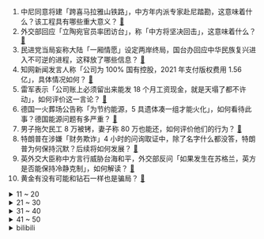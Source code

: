 1. 中尼同意将建「跨喜马拉雅山铁路」，中方年内派专家赴尼踏勘，这意味着什么？该工程具有哪些重大意义？ [:link:](https://www.zhihu.com/question/547967558)
2. 外交部回应「立陶宛官员率团访台」，称「中方将坚决回击」，这意味着什么？ [:link:](https://www.zhihu.com/question/547954721)
3. 民进党当局妄称大陆「一厢情愿」设定两岸终局，国台办回应中华民族复兴进入不可逆的进程，这释放了哪些信息？ [:link:](https://www.zhihu.com/question/547932961)
4. 知网新闻发言人称「公司为 100% 国有控股，2021 年支付版权费用 1.56 亿」，具体情况如何？ [:link:](https://www.zhihu.com/question/547986889)
5. 雷军表示「公司账上必须留出来能发 18 个月工资现金，就是天塌了都不许动」，如何评价这一言论？ [:link:](https://www.zhihu.com/question/547942875)
6. 德国一火葬场公告称「为节约能源，5 具遗体凑一组才能火化」，如何看待此事？德国能源问题有多严重？ [:link:](https://www.zhihu.com/question/547992966)
7. 男子拖欠民工 8 万被铐，妻子称 80 万也能还，如何评价他们的行为？ [:link:](https://www.zhihu.com/question/547763250)
8. 特朗普在涉嫌「财务欺诈」4 小时的问询取证中，除了名字什么都没答，特朗普为何保持沉默？后续将如何发展？ [:link:](https://www.zhihu.com/question/547913069)
9. 英外交大臣称中方言行威胁台海和平，外交部反问「如果发生在苏格兰，英方是否能保持冷静克制」，如何解读？ [:link:](https://www.zhihu.com/question/547954793)
10. 黄金有没有可能和钻石一样也是骗局？ [:link:](https://www.zhihu.com/question/543952939)
<details>
<summary>11 ~ 20</summary>

11. 外交部表示中韩双方阶段性稳妥处理了「萨德」问题，这透露了哪些信息？ [:link:](https://www.zhihu.com/question/547813318)
12. 如何看待雷军「穿越人生低谷的感悟」为主题的演讲，有哪些值得关注的点？ [:link:](https://www.zhihu.com/question/547978326)
13. 贝壳研究院就《2022住房空置率调查报告》道歉，称数据不准确，反映出哪些问题？ [:link:](https://www.zhihu.com/question/547914522)
14. 如何看待网友吐槽麦当劳一瓶冰露卖 7.5 元，商家回应「 系公司统一定价 」？ [:link:](https://www.zhihu.com/question/547942762)
15. 网传前知名主播卢本伟将复播，事件的真实性如何？他有可能复播吗？ [:link:](https://www.zhihu.com/question/547917772)
16. 佩洛西窜台后拜登正审慎考虑对华关税问题，外交部回应称 「尽早取消关税」，还有哪些信息值得关注？ [:link:](https://www.zhihu.com/question/547955304)
17. 多县鼓励农民进城买房，安徽对退出宅基地进城购房的奖 5 万元，这会带来哪些影响？ [:link:](https://www.zhihu.com/question/547909980)
18. 如何看待上海 40℃ 及以上极端酷热天数已达 6 天，创下自 1873 年有正式气象记录以来新纪录？ [:link:](https://www.zhihu.com/question/547934946)
19. 你对小米发布的人形机器人 CyberOne 有什么看法？ [:link:](https://www.zhihu.com/question/547996316)
20. 如何看待山东临沂回应「全员核酸大比武」，称是「认真筹划后的决定」，可以降低检测现场感染率？ [:link:](https://www.zhihu.com/question/547793632)
</details>
<details>
<summary>21 ~ 30</summary>

21. 如何看待上海地铁一安检员被曝上班时睡觉？地铁公司表示「此事属实，正在调查」，目前情况如何? [:link:](https://www.zhihu.com/question/547954271)
22. 首个国产新冠口服药定价每瓶 270 元，已运抵河南、海南、新疆等地，该药有哪些疗效？对疫情有何帮助？ [:link:](https://www.zhihu.com/question/547983960)
23. 中国「TOP 1% 论文」数量超越美国，首次跃居榜首，这一数据意味着什么？ [:link:](https://www.zhihu.com/question/547770624)
24. 面试时想拿 13K，HR 说：“你只值 8K”，该怎么回答？ [:link:](https://www.zhihu.com/question/545976978)
25. 如何看待国家电影局联合多家电影票务平台发放 1 亿元观影消费券？会对电影业带来哪些影响？ [:link:](https://www.zhihu.com/question/547966025)
26. 你知道身边哪些人非常意外的死亡了？ [:link:](https://www.zhihu.com/question/265968362)
27. 如何评价红米 8 月 11 日发布的 Redmi K50至尊版？有哪些亮点和不足？ [:link:](https://www.zhihu.com/question/547982620)
28. 如何看待小米 8 月 11 日晚发布的新一代折叠屏小米MIX Fold 2 8999元起？值得购买吗？ [:link:](https://www.zhihu.com/question/547990779)
29. 如何评价李连杰电影《中南海保镖》? [:link:](https://www.zhihu.com/question/37982232)
30. 为什么比起汤姆吃了杰瑞，更多人希望灰太狼吃了喜羊羊？ [:link:](https://www.zhihu.com/question/63416110)
</details>
<details>
<summary>31 ~ 40</summary>

31. 澳大利亚为什么是发达国家？ [:link:](https://www.zhihu.com/question/29174256)
32. 湖北钟祥三中教师涉嫌猥亵妇女，已被停职处理，当事女子称未被强迫和猥亵，如何看待此事？ [:link:](https://www.zhihu.com/question/547801068)
33. 女性人到中年后，最大的悲哀是什么？ [:link:](https://www.zhihu.com/question/507288413)
34. 怎么看待大学生一毕业就转行的行为？ [:link:](https://www.zhihu.com/question/544417846)
35. 如何评价 2022 年 8 月 11 日发布的 MIX Fold2？有哪些亮点和不足？ [:link:](https://www.zhihu.com/question/547977748)
36. 为什么忠诚、守信、正直的人会在社会吃不开？ [:link:](https://www.zhihu.com/question/541266799)
37. 假如《斗破苍穹》中的萧炎满级穿越回三年之约时会如何？ [:link:](https://www.zhihu.com/question/505387644)
38. 做自己真的可以吗? [:link:](https://www.zhihu.com/question/546259844)
39. 如果你的学习在普通班中等，你可以进入重点班，你是否去？ [:link:](https://www.zhihu.com/question/547966987)
40. 想问一下就是，我中考考的不是特别好，是去普高尖子班还是在重高垫底？ [:link:](https://www.zhihu.com/question/547108064)
</details>
<details>
<summary>41 ~ 50</summary>

41. 有哪些翻译得像「朝花夕誓」一样令人惊艳的日语动漫名字？ [:link:](https://www.zhihu.com/question/547547826)
42. 如何看待洪秀柱批佩洛西让台海陷入空前紧张，「台独」分子指望美国出兵是做春秋大梦？ [:link:](https://www.zhihu.com/question/547939946)
43. 《海贼王：红发歌姬》在北影节的首映秒空，二级市场最高炒到 2.4 万元/张，为何会出现这样的情况？ [:link:](https://www.zhihu.com/question/547973301)
44. 如何看待达美乐退出披萨发源地意大利，媒体称「意大利人吃不惯美式披萨」？ [:link:](https://www.zhihu.com/question/547907519)
45. 为什么喝咖啡总觉得酸？如何才能喝出咖啡的香味？ [:link:](https://www.zhihu.com/question/536894714)
46. 山西中阳暴雨引发山洪，居民表示「多年没见过这么大的洪水」， 5 人处于失联状态，最新进展如何？ [:link:](https://www.zhihu.com/question/547962144)
47. 你会享受孤独吗? [:link:](https://www.zhihu.com/question/547971540)
48. 如何评价《原神》须弥CM短片？ [:link:](https://www.zhihu.com/question/547936100)
49. 你见过最拙劣的学术造假是什么样的？ [:link:](https://www.zhihu.com/question/299526311)
50. 如何看待商汤科技发布首款ToC产品元萝卜下棋机器人？ [:link:](https://www.zhihu.com/question/547674112)
</details><details>
<summary>bilibili</summary>

1. 《原神》须弥CM短片 [:link:](//www.bilibili.com/video/BV1JN4y157MU)
2. 一开始我以为他是作家，最后我发现，他是真正的“作家”！生活的诗人！ [:link:](//www.bilibili.com/video/BV1eN4y157J1)
3. 我玩MC玩自闭了…… [:link:](//www.bilibili.com/video/BV1gt4y1g758)
4. 我叫柯蓝，是附近有名的名蒸蛋（2） [:link:](//www.bilibili.com/video/BV1Me4y1Q711)
5. 你这背景确实是假的 [:link:](//www.bilibili.com/video/BV1nG4y1Y7rN)
6. G.E.M.邓紫棋《GLORIA》官方MV | 第一章 | 启示录REVELATION [:link:](//www.bilibili.com/video/BV1kd4y1N7sb)
7. 打开前请先降低音量哦！！ [:link:](//www.bilibili.com/video/BV1cB4y167B8)
8. 《伪装者》 [:link:](//www.bilibili.com/video/BV1dF411c7sC)
9. 听说你们想看我落水？对不起！让你们失望了！ [:link:](//www.bilibili.com/video/BV1RY4y1w7A9)
10. 【8K】航拍，但是是直升机！ [:link:](//www.bilibili.com/video/BV1w14y1b7XC)
<details>
<summary>11 ~ 20</summary>

11. 下冰雹了，该回家了，从草原要回到沙漠边缘啦。 [:link:](//www.bilibili.com/video/BV19T411w7AC)
12. 帅小伙自制红油火锅底料，没想到火锅底料这么难做！ [:link:](//www.bilibili.com/video/BV18a411o7Bf)
13. 军情六处创始人为啥要锯子剌大腿？【硬核狠人37】 [:link:](//www.bilibili.com/video/BV1cY4y1A7kj)
14. 连环整蛊｜假装整蛊男友一整天，让他处于十级警惕… [:link:](//www.bilibili.com/video/BV1xN4y157ym)
15. 现实中真的存在宵宫这样的女孩吗 [:link:](//www.bilibili.com/video/BV11B4y1t7gT)
16. 【原神手书】✦侦探们的夏日绮想曲✦~「蓝宝石」失踪之谜~ || 四风少年 [:link:](//www.bilibili.com/video/BV1nY4y1A78d)
17. 这螃蟹壳都被煮红了怎么还能秒人啊！！！ [:link:](//www.bilibili.com/video/BV17a411P7bS)
18. 带女友去浙江见我爸，我爸的工作让她大吃一惊！ [:link:](//www.bilibili.com/video/BV1wB4y167bE)
19. 【特效向】只澜 传承之章 [:link:](//www.bilibili.com/video/BV1At4y1g7ZM)
20. 6岁男孩为救妹妹，徒手与恶犬搏斗，被复联成员盛赞为真正的英雄 [:link:](//www.bilibili.com/video/BV1JB4y1k7aH)
</details>
<details>
<summary>21 ~ 30</summary>

21. 此作品献给纯路人 [:link:](//www.bilibili.com/video/BV1YU4y1e7Jw)
22. 《你 很 拽 啊？》 [:link:](//www.bilibili.com/video/BV1aG41187D6)
23. 《无 缝 衔 接》 [:link:](//www.bilibili.com/video/BV1hS4y1s7u8)
24. 老师对家长说的话（和她的真实想法 [:link:](//www.bilibili.com/video/BV14a411P7Gb)
25. 不敢信！瘦小的湖南妹子居然被辣哭了！ [:link:](//www.bilibili.com/video/BV1qg411k7Cp)
26. 结 婚 且 开 团 [:link:](//www.bilibili.com/video/BV1Ae4y1Q74S)
27. 【时代少年团】《侠》MV [:link:](//www.bilibili.com/video/BV15B4y1k7iM)
28. 【鬼畜电影】熊出没之熊心归去（79分钟完整版） [:link:](//www.bilibili.com/video/BV1MT411L7fi)
29. 《明日方舟》EP - All hail Savior! [:link:](//www.bilibili.com/video/BV1714y1b7cm)
30. 现在的高中生VS曾经的高中生VS多年前的高中生 [:link:](//www.bilibili.com/video/BV1yd4y1N7sJ)
</details>
<details>
<summary>31 ~ 40</summary>

31. 【绝区零手书】狐狸小姐！你带我走吧~ [:link:](//www.bilibili.com/video/BV1LG41187we)
32. 练妆练的星星妆（纯享版） [:link:](//www.bilibili.com/video/BV1uY4y1A7py)
33. “谁说占领道德高地的就是正义？” [:link:](//www.bilibili.com/video/BV1Jg411k7hp)
34. 你们见过不用肉的《鸡蛋红烧肉》没有？今天我来复刻它！ [:link:](//www.bilibili.com/video/BV1aa411K7VS)
35. 打破次元壁！去不了二次元，就让二次元过来！！！ [:link:](//www.bilibili.com/video/BV1qa411f7a7)
36. 大家好，我是Reol，今天正式入驻B站啦，以后请多多关照~ [:link:](//www.bilibili.com/video/BV1sN4y157UF)
37. 丁 泽 仁 统 治 K P O P [:link:](//www.bilibili.com/video/BV1bU4y1e7kq)
38. 在德国摆摊推广中国烧烤，佩枪警察叫我停！路人还想学中文呢～ [:link:](//www.bilibili.com/video/BV1NY4y1A7PU)
39. 这件事好像不是很离谱。。 [:link:](//www.bilibili.com/video/BV1HG41187Nt)
40. 试用期被辞退？这四笔钱你可别放弃！试用期快要转正时被辞退有什么补偿可以拿？ [:link:](//www.bilibili.com/video/BV18v4y1F7ck)
</details>
<details>
<summary>41 ~ 50</summary>

41. 大龄单身青年骑行拍短视频，十一个月涨粉90万，今天聊聊一路走来的经历 [:link:](//www.bilibili.com/video/BV1SB4y1z73G)
42. 局长觉醒 —— 「命运相连，狂欢开启  」 [:link:](//www.bilibili.com/video/BV1Md4y1m76y)
43. 面试之前一定要知道事，学会让你少走十年弯路 [:link:](//www.bilibili.com/video/BV1kN4y157TX)
44. 为什么街边的「盖浇饭小店」，越来越少了？ [:link:](//www.bilibili.com/video/BV1BB4y1t7JU)
45. 18年前，她治好了全亚洲的精神内耗【阅片无数Ⅱ 55】 [:link:](//www.bilibili.com/video/BV1jY4y1A79r)
46. 二 次 元 获 得 百 万 粉 牌 [:link:](//www.bilibili.com/video/BV17Y4y1A7jY)
47. 我们终于搬来上海了！！！ [:link:](//www.bilibili.com/video/BV1MY4y1A7q5)
48. 14年前的今天，热情点燃了整个世界-《北京欢迎你》 [:link:](//www.bilibili.com/video/BV1kS4y147tx)
49. 哦 你 也 乐 看 这 个 [:link:](//www.bilibili.com/video/BV1mN4y157eZ)
50. 【特效向】三 英 大 战 邢 道 荣 [:link:](//www.bilibili.com/video/BV1wt4y1g7vL)
</details>
<details>
<summary>51 ~ 60</summary>

51. 『等不来花开』我要的不多，1个赞可以吗？【兰音翻唱】 [:link:](//www.bilibili.com/video/BV1GN4y157dt)
52. 她说怪话一直可以的 [:link:](//www.bilibili.com/video/BV1rT411L75H)
53. 【原神】⚡ 盒 哈 二 将 ⚡ [:link:](//www.bilibili.com/video/BV1va411K7P7)
54. 不魔改，不抄袭，不加爱情，就不会拍剧？ [:link:](//www.bilibili.com/video/BV1oU4y1k7dX)
55. 老缅婆   厨子探店¥400 [:link:](//www.bilibili.com/video/BV1xY4y1A7nV)
56. 猫咪强制爱 [:link:](//www.bilibili.com/video/BV1QU4y1k7Ks)
57. PS后期教程—酷炫涂鸦一秒匹配透视！ [:link:](//www.bilibili.com/video/BV1aN4y1579H)
58. 我，因果律武器 [:link:](//www.bilibili.com/video/BV1T14y1b7db)
59. 学会画眼睛了！ [:link:](//www.bilibili.com/video/BV1E14y1b7EA)
60. 过个简单生日，炒面里头加俩鸡蛋，这算不算荤菜 [:link:](//www.bilibili.com/video/BV1aa411K7ur)
</details>
<details>
<summary>61 ~ 70</summary>

61. 复原古代火折子技艺，一吹即燃；古人就是用它来保存火种，好比现在的打火机 [:link:](//www.bilibili.com/video/BV1ua411P7qL)
62. 狗头吧克星！折磨程度999%！LOL最低胜率折磨王！【垃圾英雄拯救计划】 [:link:](//www.bilibili.com/video/BV1mB4y1t7fe)
63. 【水果猎人】网络热门水果鉴定13 [:link:](//www.bilibili.com/video/BV1xv4y1F7NL)
64. 我当时是真的不信 [:link:](//www.bilibili.com/video/BV1KB4y1676v)
65. 时隔多月未见，漠叔回村大家喜极而泣 [:link:](//www.bilibili.com/video/BV1cv4y1c7uj)
66. 宠物养出“矜贵病”？ [:link:](//www.bilibili.com/video/BV1yV4y1x7o7)
67. 镜子蛮好的就是有点费脖子 [:link:](//www.bilibili.com/video/BV1RG4y1Y75e)
68. 整活！花一万块让女友闭嘴24小时？趁她睡觉把她缝床上…再假装用油漆喷她的奢侈品包！ [:link:](//www.bilibili.com/video/BV1AV4y147RY)
69. 《骑 虎 难 下》 [:link:](//www.bilibili.com/video/BV1kB4y1z7vX)
70. 趁孩子熟睡，偷偷把他搬到野外，他一觉醒来居然！！ [:link:](//www.bilibili.com/video/BV1DT411w7Uq)
</details>
<details>
<summary>71 ~ 80</summary>

71. 踏着七色的云彩来娶你！【BUG快乐阴人流#7】 [:link:](//www.bilibili.com/video/BV1tg411y7sp)
72. 这 些 动 漫 名 场 面 太 假 了！ [:link:](//www.bilibili.com/video/BV1Gt4y1G7Ux)
73. 李白：你这蜀道太假了！超级蜀道，如何改变四川？【星球4K】《超级风景 超级工程》S02E04 [:link:](//www.bilibili.com/video/BV1yT411L7dZ)
74. 揭秘成本214卖糯米丸子赚多少 [:link:](//www.bilibili.com/video/BV1Gd4y1m7Xi)
75. 为了这条视频，我老公找了一个剧组 [:link:](//www.bilibili.com/video/BV1Kt4y1g7US)
76. 怪我，身手太好了 [:link:](//www.bilibili.com/video/BV1uG4y1e7ZF)
77. 离谱！逛漫展被怼着牙齿拍！还有人拿出钳子要拔牙！ [:link:](//www.bilibili.com/video/BV1jV4y147tf)
78. 请不要轻易对郑纬民院士提问 [:link:](//www.bilibili.com/video/BV1sN4y157fh)
79. 大爆笑!东北人挑战和爆火爱豆24h只说粤语!没想到明星最后竟然...？ [:link:](//www.bilibili.com/video/BV1ca411P7ae)
80. 纽约深夜便利店干饭！！美国豪华便利店，都卖些什么？ [:link:](//www.bilibili.com/video/BV1714y1b7Kc)
</details>
<details>
<summary>81 ~ 90</summary>

81. 甩掉1公斤肥肉有多难？2个方案自领✅ [:link:](//www.bilibili.com/video/BV1YN4y157Le)
82. 夏洛特：二级打四级，这玩个毛！ [:link:](//www.bilibili.com/video/BV1VG41187b4)
83. 油管上百亿播放！你们女孩子真的会穿这样的高跟鞋么？ [:link:](//www.bilibili.com/video/BV1zv4y1F7V6)
84. 让我听听法院在审谁的案子？哦 是我 [:link:](//www.bilibili.com/video/BV1AB4y167TB)
85. 【原神外传】：用时100天就做出这么个东西？ [:link:](//www.bilibili.com/video/BV19t4y137Wi)
86. 【小白Nanno】大小姐驾到 统统闪开～ [:link:](//www.bilibili.com/video/BV1ga411P7p8)
87. 长绿毛的牛排凭啥卖这么贵啊？20厘米比我头还大！【凭啥这么贵ep42-Love&Salt】 [:link:](//www.bilibili.com/video/BV1ug411k7oR)
88. 【末日城市100天】丧尸变异！拥有智商！？#3 我的世界 [:link:](//www.bilibili.com/video/BV1214y1t7pD)
89. 印度市场的虾，都是剥了壳卖的。 [:link:](//www.bilibili.com/video/BV1Pa411P7br)
90. 钢材缩水实锤！东风本田CR-V对撞雪佛兰探界者 [:link:](//www.bilibili.com/video/BV1hU4y1e7BD)
</details>
<details>
<summary>91 ~ 100</summary>

91. 第2期正片 全女生勇士阵容！姐姐妹妹前来批发冰箱 [:link:](//www.bilibili.com/video/BV1ZW4y1a76x)
92. 逛宠物市场遇到一只被遗弃的矮脚猫，是你会怎么做？ [:link:](//www.bilibili.com/video/BV1Hd4y1N7hF)
93. 天津人不会说相声打的不让上车！ [:link:](//www.bilibili.com/video/BV1yY4y1P7sP)
94. 【谭谈交通】：生活击倒我，但没有击败：“只要有一口气在，人就要好好活” [:link:](//www.bilibili.com/video/BV1pN4y1G7fG)
95. IKUN提高班科目五之《蠢蠢欲动》 [:link:](//www.bilibili.com/video/BV1Le4y1Q7y8)
96. 当你在闺蜜面前数落男朋友 [:link:](//www.bilibili.com/video/BV1nY4y1A7D2)
97. 狗看了都说自己会拍电影 嘎子特工电影上映 票房仅27W [:link:](//www.bilibili.com/video/BV1rU4y1Y7S4)
98. 这只牛最近爱吃辣 把自己装备辣掉了 [:link:](//www.bilibili.com/video/BV1JB4y167Lv)
99. 真的有人吃这玩意吗？？？！！！ [:link:](//www.bilibili.com/video/BV1qU4y1e7uP)
100. 深夜小作文，看完破你防 [:link:](//www.bilibili.com/video/BV1dg411C7Dv)
</details></details>
